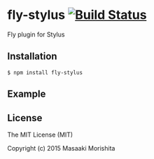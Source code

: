 # fly-stylus [![Build Status](https://travis-ci.org/morishitter/fly-stylus.svg)](https://travis-ci.org/morishitter/fly-stylus)

Fly plugin for Stylus

## Installation

```shell
$ npm install fly-stylus
```

## Example

## License

The MIT License (MIT)

Copyright (c) 2015 Masaaki Morishita
